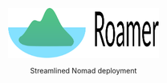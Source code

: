 
<p align="center">
  <a href="https://github.com/KalimbaTeam/kalimba">
    <img src="Roamer Logo(1).svg" alt="Logo" width="300" height="100">
  </a>
  <p align="center">
    Streamlined Nomad deployment
  </p>
</p>
